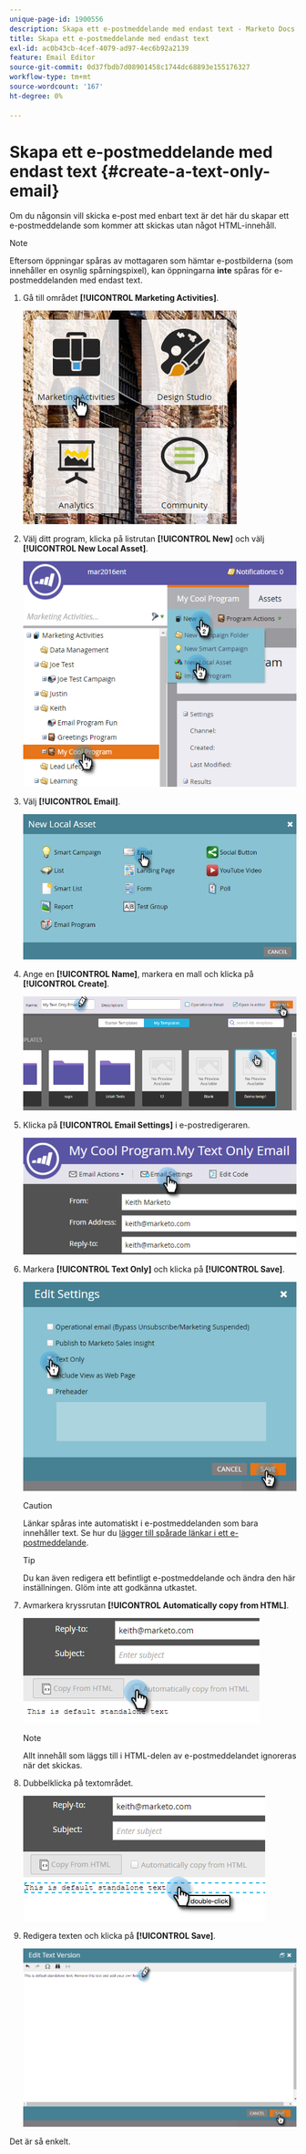 ```yaml
---
unique-page-id: 1900556
description: Skapa ett e-postmeddelande med endast text - Marketo Docs - produktdokumentation
title: Skapa ett e-postmeddelande med endast text
exl-id: ac0b43cb-4cef-4079-ad97-4ec6b92a2139
feature: Email Editor
source-git-commit: 0d37fbdb7d08901458c1744dc68893e155176327
workflow-type: tm+mt
source-wordcount: '167'
ht-degree: 0%

---
```


# Skapa ett e-postmeddelande med endast text {#create-a-text-only-email}

Om du någonsin vill skicka e-post med enbart text är det här du skapar ett e-postmeddelande som kommer att skickas utan något HTML-innehåll.

>[!NOTE]
>
>Eftersom öppningar spåras av mottagaren som hämtar e-postbilderna (som innehåller en osynlig spårningspixel), kan öppningarna **inte** spåras för e-postmeddelanden med endast text.

1. Gå till området **[!UICONTROL Marketing Activities]**.

   ![](assets/one-1.png)

1. Välj ditt program, klicka på listrutan **[!UICONTROL New]** och välj **[!UICONTROL New Local Asset]**.

   ![](assets/two-1.png)

1. Välj **[!UICONTROL Email]**.

   ![](assets/three-1.png)

1. Ange en **[!UICONTROL Name]**, markera en mall och klicka på **[!UICONTROL Create]**.

   ![](assets/four-1.png)

1. Klicka på **[!UICONTROL Email Settings]** i e-postredigeraren.

   ![](assets/five.png)

1. Markera **[!UICONTROL Text Only]** och klicka på **[!UICONTROL Save]**.

   ![](assets/six.png)

   >[!CAUTION]
   >
   >Länkar spåras inte automatiskt i e-postmeddelanden som bara innehåller text. Se hur du [lägger till spårade länkar i ett e-postmeddelande](/help/marketo/product-docs/email-marketing/general/functions-in-the-editor/add-tracked-links-to-a-text-email.md).

   >[!TIP]
   >
   >Du kan även redigera ett befintligt e-postmeddelande och ändra den här inställningen. Glöm inte att godkänna utkastet.

1. Avmarkera kryssrutan **[!UICONTROL Automatically copy from HTML]**.

   ![](assets/seven.png)

   >[!NOTE]
   >
   >Allt innehåll som läggs till i HTML-delen av e-postmeddelandet ignoreras när det skickas.

1. Dubbelklicka på textområdet.

   ![](assets/eight.png)

1. Redigera texten och klicka på **[!UICONTROL Save]**.

   ![](assets/nine.png)

Det är så enkelt.
